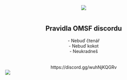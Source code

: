 <div align="center"><a href="https://media.discordapp.net/attachments/751468211341492285/776193613012402216/biznis_bracho.png?width=1440&height=601"><img src="https://cdn.discordapp.com/emojis/759776440450416671.png?v=1"></a></div><br>
<h2 align="center">Pravidla OMSF discordu</h2>
<div align="center">
- Nebuď čtenář <br>
- Nebuď kokot <br>
- Neukradneš <br>
  <br>
  <br>
  https://discord.gg/wuhNjKQGRv
  </div>
<img src="https://github-readme-stats.vercel.app/api/pin/?username=HenyPotter&repo=Ctenar-BOT&theme=great-gatsby>"[![Card](https://github-readme-stats.vercel.app/api/pin/?username=HenyPotter&repo=Ctenar-BOT&theme=great-gatsby)](https://github.com/HenyPotter/Ctenar-BOT)
